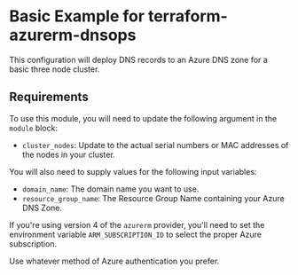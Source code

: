 # Basic Example for terraform-azurerm-dnsops

This configuration will deploy DNS records to an Azure DNS zone for a basic three node cluster.

## Requirements

To use this module, you will need to update the following argument in the `module` block:

* `cluster_nodes`: Update to the actual serial numbers or MAC addresses of the nodes in your cluster.

You will also need to supply values for the following input variables:

* `domain_name`: The domain name you want to use.
* `resource_group_name`: The Resource Group Name containing your Azure DNS Zone.

If you're using version 4 of the `azurerm` provider, you'll need to set the environment variable `ARM_SUBSCRIPTION_ID` to select the proper Azure subscription.

Use whatever method of Azure authentication you prefer.
